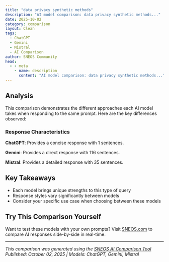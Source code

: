 ```yaml
---
title: "data privacy synthetic methods"
description: "AI model comparison: data privacy synthetic methods..."
date: 2025-10-02
category: comparison
layout: Clean
tags:
  - ChatGPT
  - Gemini
  - Mistral
  - AI Comparison
author: SNEOS Community
head:
  - - meta
    - name: description
      content: "AI model comparison: data privacy synthetic methods..."
---
```


<ChatComparison
  title="data privacy synthetic methods"
  prompt="data privacy synthetic methods"
  :responses='{
    "ChatGPT": "Data privacy is a critical concern in today&#x27;s digital landscape, especially as data breaches and misuse become more common. Several synthetic methods for preserving data privacy have been developed to protect sensitive information while still allowing for analysis. Here are some notable methods:\n\n### 1. Synthetic Data Generation\nSynthetic data refers to data that is artificially generated based on the statistical properties of real datasets. It can be used in place of real data for testing and analysis without compromising privacy.\n\n- **Generative Adversarial Networks (GANs):** GANs can generate realistic synthetic datasets by training two neural networks against each other—a generator that creates data and a discriminator that tries to distinguish between real and synthetic data.\n  \n- **Variational Autoencoders (VAEs):** VAEs can be used to learn the underlying distribution of the data and generate new, synthetic instances that resemble the original data.\n\n- **Simulation-Based Methods:** These methods involve creating models that simulate the true data generation process, allowing the creation of synthetic datasets based on known distributions.\n\n### 2. Differential Privacy\nDifferential privacy is a mathematical framework that provides a formal definition of privacy. It ensures that the inclusion or exclusion of a single individual&#x27;s data does not significantly affect the output of a function or query.\n\n- **Noise Addition:** By adding controlled noise to the data or the result of queries, differential privacy can obscure the contribution of any individual record, maintaining privacy while enabling data analysis.\n\n- **Clipping and Aggregation:** This involves limiting the effects of individual data points by clipping their contributions to queries and aggregating results from multiple users.\n\n### 3. Secure Multi-Party Computation (SMPC)\nSMPC methods allow multiple parties to jointly compute a function over their inputs while keeping those inputs private. It ensures that no party can learn anything other than the final output.\n\n### 4. Homomorphic Encryption\nHomomorphic encryption is a form of encryption that allows computations to be performed on encrypted data without needing to decrypt it first. The results of the computations remain encrypted and can only be decrypted by the data owner.\n\n### 5. Anonymization Techniques\nAnonymization techniques remove or mask personally identifiable information (PII) from datasets, making it difficult to identify individuals.\n\n- **K-Anonymity:** Ensures that each individual in a dataset cannot be distinguished from at least k-1 other individuals.\n  \n- **L-Diversity and T-Closeness:** These are extensions of k-anonymity that further protect against certain attacks by ensuring diversity and closeness in distribution of sensitive attributes.\n\n### 6. Federated Learning\nIn federated learning, machine learning models are trained across decentralized devices holding local data samples. The devices compute updates to the model locally and share only the model updates, not the data, thus preserving privacy.\n\n### 7. Data Masking\nData masking modifies data so that sensitive information cannot be identified while maintaining the data&#x27;s usability for testing or analysis. Techniques include encryption, substitution, shuffling, and more.\n\n### Conclusion\nThe choice of synthetic method for data privacy depends on various factors, including the nature of the data, the required level of privacy, the intended use of the data, and regulatory requirements. Each method has its strengths and weaknesses, and often a combination of techniques can be employed to achieve a higher level of privacy.",
    "Gemini": "Synthetic data methods are a powerful tool for preserving data privacy while still enabling analysis and model training. They involve creating artificial datasets that mimic the statistical properties of the original data without exposing any individual\u0027s real information. Here\u0027s a breakdown of different synthetic data methods, their advantages, and disadvantages:\n\n**1. Rule-Based Methods:**\n\n*   **Description:**  These are the simplest methods. They use predefined rules and logic to generate synthetic data based on domain knowledge and understanding of the original data.\n*   **Process:**  The data creator analyzes the original data and defines rules that dictate how synthetic values should be generated. For instance, rules might specify value ranges for numerical features, or relationships between attributes.\n*   **Example:** Generating synthetic customer data where age is between 18 and 65, income correlates with education level, and location follows a specific distribution.\n*   **Advantages:**  Easy to implement, computationally inexpensive, good for simple datasets.\n*   **Disadvantages:**  Can be simplistic and lack fidelity to the original data, especially for complex datasets with intricate correlations.  May struggle to capture rare but important patterns.  Relies heavily on the data creator\u0027s understanding of the data.\n\n**2. Statistical Modeling Methods:**\n\n*   **Description:**  These methods use statistical models to learn the underlying distribution and dependencies within the original data.  Synthetic data is then sampled from the learned model.\n*   **Process:**\n    1.  **Model Selection:** Choose appropriate statistical models (e.g., Gaussian Mixture Models (GMMs), Bayesian Networks, Copulas, Markov chains) based on the data type and relationships.\n    2.  **Model Training:** Train the chosen model on the original data to estimate its parameters.\n    3.  **Synthetic Data Generation:** Sample new data points from the trained model, creating a synthetic dataset.\n*   **Examples:**\n    *   **Gaussian Mixture Models (GMMs):**  Assume data is generated from a mixture of Gaussian distributions.\n    *   **Bayesian Networks:**  Model probabilistic dependencies between variables using a directed acyclic graph.\n    *   **Copulas:**  Separate the marginal distributions of variables from their dependencies, allowing more flexible modeling.  Useful for handling non-normal data.\n    *   **Markov Chains:**  Model sequential data, like time series, based on transitions between states.\n*   **Advantages:** Can capture complex relationships and dependencies in the data. Offer a good balance between privacy and utility.\n*   **Disadvantages:**  Model selection can be challenging.  May require more computational resources and expertise.  Model assumptions might not perfectly match the real data, leading to inaccuracies.  Can be vulnerable to privacy attacks if the model learns too much about individual data points.\n\n**3. Machine Learning Methods (Deep Learning based):**\n\n*   **Description:** These methods employ machine learning models, often deep learning models like Generative Adversarial Networks (GANs) or Variational Autoencoders (VAEs), to learn the data distribution and generate synthetic data.\n*   **Process:**\n    1.  **Model Training:** Train a GAN or VAE on the original data.\n    2.  **Synthetic Data Generation:** Use the trained generator network (in GANs) or the decoder network (in VAEs) to generate new synthetic data points.\n*   **Examples:**\n    *   **Generative Adversarial Networks (GANs):**  A generator network creates synthetic data, while a discriminator network tries to distinguish between real and synthetic data. They are trained adversarially until the generator produces realistic synthetic data. Tabular GANs have been developed to handle structured data.\n    *   **Variational Autoencoders (VAEs):**  Encode the original data into a latent space and then decode it back into synthetic data.\n*   **Advantages:**  Can capture very complex and subtle patterns in the data.  Potentially generate highly realistic synthetic data. Can handle high-dimensional data well.\n*   **Disadvantages:**  Computationally expensive to train, require large datasets, and can be difficult to tune.  Prone to mode collapse (GANs) or generating blurry data (VAEs).  Privacy risks can be significant if the models overfit and memorize individual data points. Require significant expertise to implement correctly and evaluate.\n*   **Notable Libraries/Frameworks:**\n    *   **Synthetic Data Vault (SDV):** A Python library with various synthetic data generation models, including tabular GANs and VAEs.\n    *   **CTGAN:**  Specifically designed for tabular data, based on GANs.\n    *   **Mostly AI:** A commercial platform offering synthetic data generation services.\n    *   **Gretel.ai:**  Offers a platform for creating synthetic data, differential privacy tools, and other data privacy solutions.\n\n**4. Differential Privacy Methods:**\n\n*   **Description:**  These methods add noise to the original data or the model training process to guarantee a certain level of privacy. Differential privacy provides a mathematically rigorous guarantee that the presence or absence of any single individual in the dataset will not significantly affect the outcome of any analysis.  While *technically* not solely a synthetic data generation method, it\u0027s often used in *conjunction* with other methods to enhance privacy.\n*   **Process:**\n    1.  **Noise Addition:**  Add random noise to the data or the model\u0027s parameters during training. The amount of noise is controlled by a privacy parameter (epsilon). Smaller epsilon values provide stronger privacy but can decrease data utility.\n    2.  **Privacy Accounting:**  Track the total amount of privacy loss across multiple queries or analyses.\n*   **Examples:**\n    *   **Laplace Mechanism:** Add Laplace noise to query results.\n    *   **Gaussian Mechanism:** Add Gaussian noise to query results.\n    *   **DP-SGD (Differentially Private Stochastic Gradient Descent):**  A modification of stochastic gradient descent that adds noise to the gradients during model training.\n*   **Advantages:**  Provides strong, mathematically proven privacy guarantees.  Can be applied to various data analysis and machine learning tasks.\n*   **Disadvantages:**  Adding noise can reduce the accuracy and utility of the data.  Finding the right balance between privacy and utility is crucial.  Can be complex to implement and understand. Requires careful consideration of the privacy parameters.\n*   **Frameworks/Libraries:**\n    *   **TensorFlow Privacy:** A TensorFlow library for differentially private machine learning.\n    *   **Opacus:** A PyTorch library for training models with differential privacy.\n    *   **Diffprivlib:**  A Python library that provides differentially private algorithms for data analysis.\n\n**5. Hybrid Approaches:**\n\n*   **Description:**  Combine different synthetic data methods to leverage their individual strengths and overcome their weaknesses.\n*   **Examples:**\n    *   Use rule-based methods to handle certain features and statistical modeling for others.\n    *   Use DP-SGD to train a GAN, creating differentially private synthetic data.\n    *   Use data augmentation techniques on synthetic data to further enhance its diversity and realism.\n\n**Evaluation Metrics:**\n\nEvaluating the quality of synthetic data is essential.  Key metrics include:\n\n*   **Statistical Similarity:**  How well does the synthetic data match the statistical distributions and correlations of the original data? (e.g., comparing means, standard deviations, correlations, and other statistical measures).  Tools like Kolmogorov-Smirnov tests can be used.\n*   **Utility:**  How well can the synthetic data be used for downstream tasks, such as model training or data analysis?  Train models on both the real and synthetic data and compare their performance.\n*   **Privacy Risk:**  How vulnerable is the synthetic data to privacy attacks, such as membership inference attacks or attribute disclosure attacks?  Quantify the risk of re-identification of individuals in the original dataset.  Differential privacy provides formal guarantees to mitigate this.\n*   **Realism:** Does the data \u0022look\u0022 like real data, in terms of validity of individual entries and overall plausibility?  This is particularly important for public release scenarios.\n\n**Choosing the Right Method:**\n\nThe best synthetic data method depends on the specific application, the characteristics of the data, and the desired balance between privacy and utility.  Consider the following factors:\n\n*   **Data Complexity:** Simple rule-based methods might suffice for simple datasets, while complex datasets require more advanced methods like GANs or VAEs.\n*   **Privacy Requirements:** If strong privacy guarantees are needed, consider using differential privacy techniques.\n*   **Data Utility Requirements:**  The method should preserve the statistical properties and relationships in the data that are important for the intended use case.\n*   **Computational Resources:**  Deep learning-based methods require significant computational resources.\n*   **Expertise:**  Some methods require more expertise in statistical modeling or machine learning.\n\n**Key Considerations and Best Practices:**\n\n*   **Data Preprocessing:**  Clean and preprocess the original data before generating synthetic data.\n*   **Feature Engineering:**  Carefully select and engineer the features used to train the synthetic data model.\n*   **Hyperparameter Tuning:**  Optimize the hyperparameters of the synthetic data model to achieve the best balance between privacy and utility.\n*   **Regular Evaluation:** Continuously evaluate the quality and privacy of the synthetic data and adjust the generation process as needed.\n*   **Documentation:**  Document the synthetic data generation process, including the methods used, the parameters chosen, and the evaluation results.\n*   **Transparency:** Be transparent about the use of synthetic data and its limitations.\n*   **Privacy Audits:**  Conduct regular privacy audits to assess the privacy risks associated with the synthetic data.\n*   **Compliance:** Ensure compliance with relevant data privacy regulations (e.g., GDPR, CCPA).\n\nIn summary, synthetic data methods offer a promising approach for balancing data privacy and utility.  By carefully selecting and implementing the appropriate methods, organizations can unlock the value of their data while protecting the privacy of individuals. Remember to thoroughly evaluate the generated data to ensure its suitability for the intended purpose and to minimize privacy risks.  Continual research and development in this field are leading to even more sophisticated and effective synthetic data techniques.\n",
    "Mistral": "Data privacy synthetic methods involve generating artificial data that mimics the statistical properties of real data while preserving privacy. These methods are crucial for sharing and analyzing data without compromising sensitive information. Here are some common synthetic data generation techniques:\n\n1. **Synthetic Data Generation Models**:\n   - **Generative Adversarial Networks (GANs)**: GANs consist of two neural networks, a generator and a discriminator, that work together to create synthetic data. The generator produces fake data, while the discriminator tries to distinguish between real and fake data.\n   - **Variational Autoencoders (VAEs)**: VAEs are a type of autoencoder whose encodings distribution is regularized during the training to follow a prior distribution. This allows for the generation of new data points by sampling from the prior distribution and decoding them.\n\n2. **Statistical Methods**:\n   - **Copulas**: Copulas are statistical models that describe the dependence structure between multiple variables. They can be used to generate synthetic data that preserves the correlations and distributions of the original data.\n   - **Bayesian Networks**: Bayesian networks are probabilistic models that represent a set of variables and their conditional dependencies via a directed acyclic graph. They can be used to generate synthetic data by sampling from the joint distribution.\n\n3. **Privacy-Preserving Techniques**:\n   - **Differential Privacy**: This technique adds noise to the data to ensure that the presence or absence of any individual record does not significantly affect the output. It can be used in combination with synthetic data generation methods to provide formal privacy guarantees.\n   - **k-Anonymity**: This method ensures that each record in the dataset is indistinguishable from at least k-1 other records with respect to certain identifying attributes. Synthetic data can be generated to meet k-anonymity requirements.\n\n4. **Data Transformation Methods**:\n   - **Data Swapping**: This technique involves swapping values between records to create synthetic data. It can be done in a way that preserves certain statistical properties of the original data.\n   - **Data Shuffling**: This method involves shuffling the values within columns to create synthetic data. It can be useful for preserving privacy while maintaining some statistical properties.\n\n5. **Hybrid Methods**:\n   - Combining multiple techniques, such as using GANs to generate synthetic data and then applying differential privacy to add noise, can provide robust privacy protection while maintaining data utility.\n\n6. **Domain-Specific Methods**:\n   - Certain domains may have specific requirements or constraints that necessitate tailored synthetic data generation methods. For example, in healthcare, synthetic patient records may need to adhere to specific medical guidelines and regulations.\n\n### Applications of Synthetic Data\n- **Data Sharing**: Synthetic data allows organizations to share data with external parties without compromising privacy.\n- **Model Training**: Synthetic data can be used to train machine learning models, especially when real data is sensitive or scarce.\n- **Simulation and Testing**: Synthetic data is useful for simulating different scenarios and testing algorithms and systems.\n- **Compliance**: Synthetic data helps organizations comply with data protection regulations such as GDPR and HIPAA.\n\n### Challenges\n- **Data Utility**: Ensuring that synthetic data retains the statistical properties and utility of the original data.\n- **Privacy Guarantees**: Providing formal privacy guarantees, such as differential privacy, can be challenging.\n- **Computational Complexity**: Some synthetic data generation methods, like GANs, can be computationally intensive.\n\nBy leveraging these synthetic data generation methods, organizations can balance the need for data privacy with the utility and value of data analysis."
  }'
  published-date="13:17"
/>

## Analysis

This comparison demonstrates the different approaches each AI model takes when responding to the same prompt. Here are the key differences observed:

### Response Characteristics

**ChatGPT**: Provides a concise response with 1 sentences. 

**Gemini**: Provides a direct response with 116 sentences. 

**Mistral**: Provides a detailed response with 35 sentences. 

## Key Takeaways

- Each model brings unique strengths to this type of query
- Response styles vary significantly between models
- Consider your specific use case when choosing between these models

## Try This Comparison Yourself

Want to test these models with your own prompts? Visit [SNEOS.com](https://sneos.com) to compare AI responses side-by-side in real-time.

---

*This comparison was generated using the [SNEOS AI Comparison Tool](https://sneos.com)*
*Published: October 02, 2025 | Models: ChatGPT, Gemini, Mistral*
